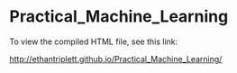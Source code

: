# Practical_Machine_Learning

To view the compiled HTML file, see this link:

http://ethantriplett.github.io/Practical_Machine_Learning/
